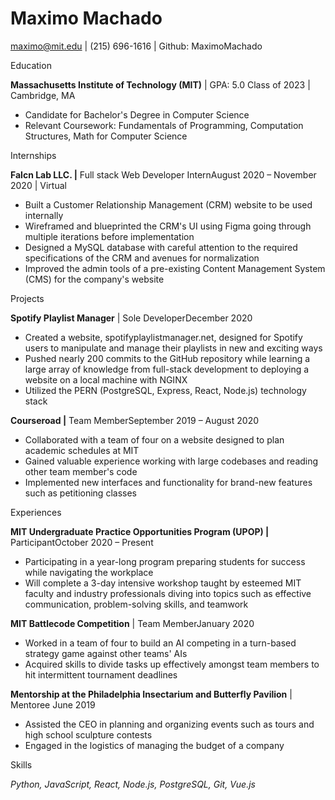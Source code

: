 # Maximo Machado

maximo@mit.edu | (215) 696-1616 | Github: MaximoMachado

Education

**Massachusetts Institute of Technology (MIT)** | GPA: 5.0 Class of 2023 | Cambridge, MA

- Candidate for Bachelor&#39;s Degree in Computer Science
- Relevant Coursework: Fundamentals of Programming, Computation Structures, Math for Computer Science

Internships

**Falcn Lab LLC. |** Full stack Web Developer InternAugust 2020 – November 2020 | Virtual

- Built a Customer Relationship Management (CRM) website to be used internally
- Wireframed and blueprinted the CRM&#39;s UI using Figma going through multiple iterations before implementation
- Designed a MySQL database with careful attention to the required specifications of the CRM and avenues for normalization
- Improved the admin tools of a pre-existing Content Management System (CMS) for the company&#39;s website

Projects

**Spotify Playlist Manager** | Sole DeveloperDecember 2020

- Created a website, spotifyplaylistmanager.net, designed for Spotify users to manipulate and manage their playlists in new and exciting ways
- Pushed nearly 200 commits to the GitHub repository while learning a large array of knowledge from full-stack development to deploying a website on a local machine with NGINX
- Utilized the PERN (PostgreSQL, Express, React, Node.js) technology stack

**Courseroad |** Team MemberSeptember 2019 – August 2020

- Collaborated with a team of four on a website designed to plan academic schedules at MIT
- Gained valuable experience working with large codebases and reading other team member&#39;s code
- Implemented new interfaces and functionality for brand-new features such as petitioning classes

Experiences

**MIT Undergraduate Practice Opportunities Program (UPOP) |** ParticipantOctober 2020 – Present

- Participating in a year-long program preparing students for success while navigating the workplace
- Will complete a 3-day intensive workshop taught by esteemed MIT faculty and industry professionals diving into topics such as effective communication, problem-solving skills, and teamwork

**MIT Battlecode Competition** | Team MemberJanuary 2020

- Worked in a team of four to build an AI competing in a turn-based strategy game against other teams&#39; AIs
- Acquired skills to divide tasks up effectively amongst team members to hit intermittent tournament deadlines

**Mentorship at the Philadelphia Insectarium and Butterfly Pavilion** | Mentoree June 2019

- Assisted the CEO in planning and organizing events such as tours and high school sculpture contests
- Engaged in the logistics of managing the budget of a company

Skills

_Python, JavaScript, React, Node.js, PostgreSQL, Git, Vue.js_
